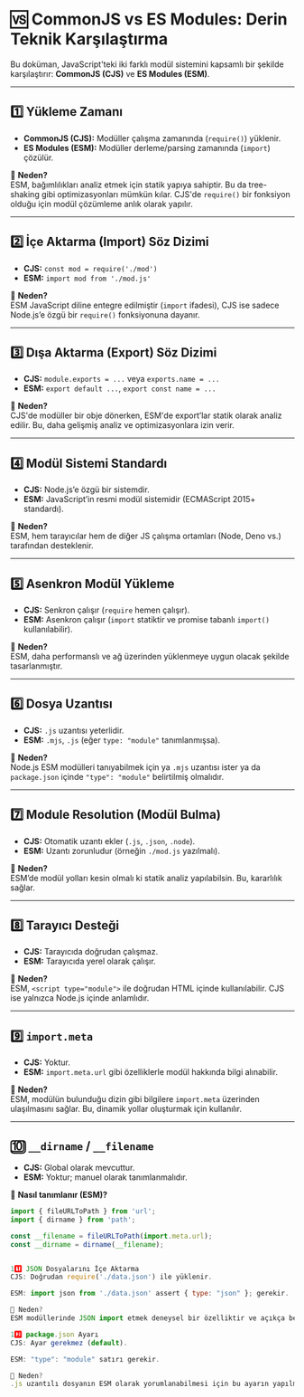 # 🆚 CommonJS vs ES Modules: Derin Teknik Karşılaştırma

Bu doküman, JavaScript'teki iki farklı modül sistemini kapsamlı bir şekilde karşılaştırır: **CommonJS (CJS)** ve **ES Modules (ESM)**.

---

## 1️⃣ Yükleme Zamanı

- **CommonJS (CJS):** Modüller çalışma zamanında (`require()`) yüklenir.
- **ES Modules (ESM):** Modüller derleme/parsing zamanında (`import`) çözülür.

📌 **Neden?**  
ESM, bağımlılıkları analiz etmek için statik yapıya sahiptir. Bu da tree-shaking gibi optimizasyonları mümkün kılar. CJS'de `require()` bir fonksiyon olduğu için modül çözümleme anlık olarak yapılır.

---

## 2️⃣ İçe Aktarma (Import) Söz Dizimi

- **CJS:** `const mod = require('./mod')`
- **ESM:** `import mod from './mod.js'`

📌 **Neden?**  
ESM JavaScript diline entegre edilmiştir (`import` ifadesi), CJS ise sadece Node.js’e özgü bir `require()` fonksiyonuna dayanır.

---

## 3️⃣ Dışa Aktarma (Export) Söz Dizimi

- **CJS:** `module.exports = ...` veya `exports.name = ...`
- **ESM:** `export default ...`, `export const name = ...`

📌 **Neden?**  
CJS'de modüller bir obje dönerken, ESM'de export’lar statik olarak analiz edilir. Bu, daha gelişmiş analiz ve optimizasyonlara izin verir.

---

## 4️⃣ Modül Sistemi Standardı

- **CJS:** Node.js’e özgü bir sistemdir.
- **ESM:** JavaScript’in resmi modül sistemidir (ECMAScript 2015+ standardı).

📌 **Neden?**  
ESM, hem tarayıcılar hem de diğer JS çalışma ortamları (Node, Deno vs.) tarafından desteklenir.

---

## 5️⃣ Asenkron Modül Yükleme

- **CJS:** Senkron çalışır (`require` hemen çalışır).
- **ESM:** Asenkron çalışır (`import` statiktir ve promise tabanlı `import()` kullanılabilir).

📌 **Neden?**  
ESM, daha performanslı ve ağ üzerinden yüklenmeye uygun olacak şekilde tasarlanmıştır.

---

## 6️⃣ Dosya Uzantısı

- **CJS:** `.js` uzantısı yeterlidir.
- **ESM:** `.mjs`, `.js` (eğer `type: "module"` tanımlanmışsa).

📌 **Neden?**  
Node.js ESM modülleri tanıyabilmek için ya `.mjs` uzantısı ister ya da `package.json` içinde `"type": "module"` belirtilmiş olmalıdır.

---

## 7️⃣ Module Resolution (Modül Bulma)

- **CJS:** Otomatik uzantı ekler (`.js`, `.json`, `.node`).
- **ESM:** Uzantı zorunludur (örneğin `./mod.js` yazılmalı).

📌 **Neden?**  
ESM’de modül yolları kesin olmalı ki statik analiz yapılabilsin. Bu, kararlılık sağlar.

---

## 8️⃣ Tarayıcı Desteği

- **CJS:** Tarayıcıda doğrudan çalışmaz.
- **ESM:** Tarayıcıda yerel olarak çalışır.

📌 **Neden?**  
ESM, `<script type="module">` ile doğrudan HTML içinde kullanılabilir. CJS ise yalnızca Node.js içinde anlamlıdır.

---

## 9️⃣ `import.meta`

- **CJS:** Yoktur.
- **ESM:** `import.meta.url` gibi özelliklerle modül hakkında bilgi alınabilir.

📌 **Neden?**  
ESM, modülün bulunduğu dizin gibi bilgilere `import.meta` üzerinden ulaşılmasını sağlar. Bu, dinamik yollar oluşturmak için kullanılır.

---

## 🔟 `__dirname` / `__filename`

- **CJS:** Global olarak mevcuttur.
- **ESM:** Yoktur; manuel olarak tanımlanmalıdır.

📌 **Nasıl tanımlanır (ESM)?**

```js
import { fileURLToPath } from 'url';
import { dirname } from 'path';

const __filename = fileURLToPath(import.meta.url);
const __dirname = dirname(__filename);


1️⃣1️⃣ JSON Dosyalarını İçe Aktarma
CJS: Doğrudan require('./data.json') ile yüklenir.

ESM: import json from './data.json' assert { type: "json" }; gerekir.

📌 Neden?
ESM modüllerinde JSON import etmek deneysel bir özelliktir ve açıkça belirtmek gerekir (assert).

1️⃣2️⃣ package.json Ayarı
CJS: Ayar gerekmez (default).

ESM: "type": "module" satırı gerekir.

📌 Neden?
.js uzantılı dosyanın ESM olarak yorumlanabilmesi için bu ayarın yapılması gerekir. Aksi takdirde .js CJS olarak değerlendirilir.